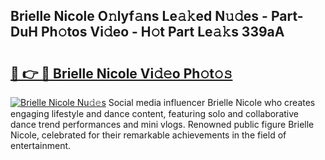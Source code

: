 ## Brielle Nicole O𝚗lyf𝚊ns Le𝚊𝚔ed N𝚞𝚍es - Part-DuH Ph𝚘tos Vi𝚍eo - H𝚘t Part Le𝚊𝚔s 339aA

# <h2><a href="http://hffc9n.feru.top/?c=Brielle+Nicole">🔗 👉 🔴 Brielle Nicole Vi𝚍𝚎o Ph𝚘t𝚘𝚜</a></h2>

[![Brielle Nicole Nu𝚍𝚎s](https://i.imgur.com/0TWrTi3.gif)](http://hffc9n.feru.top/?c=Brielle+Nicole)
Social media influencer Brielle Nicole who creates engaging lifestyle and dance content, featuring solo and collaborative dance trend performances and mini vlogs. Renowned public figure Brielle Nicole, celebrated for their remarkable achievements in the field of entertainment. 
